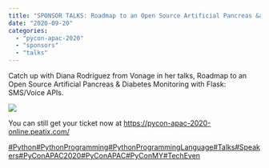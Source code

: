 ```yaml
---
title: "SPONSOR TALKS: Roadmap to an Open Source Artificial Pancreas &amp; Diabetes Monitoring with Flask: SMS/Voice APIs"
date: "2020-09-20"
categories:
  - "pycon-apac-2020"
  - "sponsors"
  - "talks"
---
```


Catch up with Diana Rodriguez from Vonage in her talks, Roadmap to an Open Source Artificial Pancreas & Diabetes Monitoring with Flask: SMS/Voice APIs.

![](/archived-images/118801863_629152407793761_1939781586911526773_o.jpg?w=1024)

You can still get your ticket now at https://pycon-apac-2020-online.peatix.com/

[#Python](https://www.facebook.com/hashtag/python?source=feed_text&epa=HASHTAG&__xts__%5B0%5D=68.ARC6hYXamdNXlV9fCm1Bp9zQf9ksQIikF_b4PVw66kvUFpwonbfr0kArgyGVxZc4_Dz1UxwQR8G5Pd-SeVKbSaKQ9W-_XXo2y5ClddhBHMDMm-NdHMKu4WRGBeGGavSnM9ZwjipnuVaWfSMdghwHjeSFWwz9qs8JX2_wmD3Xwu9KSiMccrZxlwaV9dhfv5sCKaJ9xFWPjbfGXjL6YZqQrNH49BBB10FIEsKiI2iQxbkWkIyHNQPeL5DFb6g-5_-l8MWSTXpNyg-UC44m1Zky5cLaTbF4sX10Mi2czNkxWEgIg-cCZEfDtSCJ-mRkO7uJBudga5C-anLMFp1dnkeD4V0&__tn__=%2ANK-R)[#PythonProgramming](https://www.facebook.com/hashtag/pythonprogramming?source=feed_text&epa=HASHTAG&__xts__%5B0%5D=68.ARC6hYXamdNXlV9fCm1Bp9zQf9ksQIikF_b4PVw66kvUFpwonbfr0kArgyGVxZc4_Dz1UxwQR8G5Pd-SeVKbSaKQ9W-_XXo2y5ClddhBHMDMm-NdHMKu4WRGBeGGavSnM9ZwjipnuVaWfSMdghwHjeSFWwz9qs8JX2_wmD3Xwu9KSiMccrZxlwaV9dhfv5sCKaJ9xFWPjbfGXjL6YZqQrNH49BBB10FIEsKiI2iQxbkWkIyHNQPeL5DFb6g-5_-l8MWSTXpNyg-UC44m1Zky5cLaTbF4sX10Mi2czNkxWEgIg-cCZEfDtSCJ-mRkO7uJBudga5C-anLMFp1dnkeD4V0&__tn__=%2ANK-R)[#PythonProgrammingLanguage](https://www.facebook.com/hashtag/pythonprogramminglanguage?source=feed_text&epa=HASHTAG&__xts__%5B0%5D=68.ARC6hYXamdNXlV9fCm1Bp9zQf9ksQIikF_b4PVw66kvUFpwonbfr0kArgyGVxZc4_Dz1UxwQR8G5Pd-SeVKbSaKQ9W-_XXo2y5ClddhBHMDMm-NdHMKu4WRGBeGGavSnM9ZwjipnuVaWfSMdghwHjeSFWwz9qs8JX2_wmD3Xwu9KSiMccrZxlwaV9dhfv5sCKaJ9xFWPjbfGXjL6YZqQrNH49BBB10FIEsKiI2iQxbkWkIyHNQPeL5DFb6g-5_-l8MWSTXpNyg-UC44m1Zky5cLaTbF4sX10Mi2czNkxWEgIg-cCZEfDtSCJ-mRkO7uJBudga5C-anLMFp1dnkeD4V0&__tn__=%2ANK-R)[#Talks](https://www.facebook.com/hashtag/talks?source=feed_text&epa=HASHTAG&__xts__%5B0%5D=68.ARC6hYXamdNXlV9fCm1Bp9zQf9ksQIikF_b4PVw66kvUFpwonbfr0kArgyGVxZc4_Dz1UxwQR8G5Pd-SeVKbSaKQ9W-_XXo2y5ClddhBHMDMm-NdHMKu4WRGBeGGavSnM9ZwjipnuVaWfSMdghwHjeSFWwz9qs8JX2_wmD3Xwu9KSiMccrZxlwaV9dhfv5sCKaJ9xFWPjbfGXjL6YZqQrNH49BBB10FIEsKiI2iQxbkWkIyHNQPeL5DFb6g-5_-l8MWSTXpNyg-UC44m1Zky5cLaTbF4sX10Mi2czNkxWEgIg-cCZEfDtSCJ-mRkO7uJBudga5C-anLMFp1dnkeD4V0&__tn__=%2ANK-R)[#Speakers](https://www.facebook.com/hashtag/speakers?source=feed_text&epa=HASHTAG&__xts__%5B0%5D=68.ARC6hYXamdNXlV9fCm1Bp9zQf9ksQIikF_b4PVw66kvUFpwonbfr0kArgyGVxZc4_Dz1UxwQR8G5Pd-SeVKbSaKQ9W-_XXo2y5ClddhBHMDMm-NdHMKu4WRGBeGGavSnM9ZwjipnuVaWfSMdghwHjeSFWwz9qs8JX2_wmD3Xwu9KSiMccrZxlwaV9dhfv5sCKaJ9xFWPjbfGXjL6YZqQrNH49BBB10FIEsKiI2iQxbkWkIyHNQPeL5DFb6g-5_-l8MWSTXpNyg-UC44m1Zky5cLaTbF4sX10Mi2czNkxWEgIg-cCZEfDtSCJ-mRkO7uJBudga5C-anLMFp1dnkeD4V0&__tn__=%2ANK-R)[#PyConAPAC2020](https://www.facebook.com/hashtag/pyconapac2020?source=feed_text&epa=HASHTAG&__xts__%5B0%5D=68.ARC6hYXamdNXlV9fCm1Bp9zQf9ksQIikF_b4PVw66kvUFpwonbfr0kArgyGVxZc4_Dz1UxwQR8G5Pd-SeVKbSaKQ9W-_XXo2y5ClddhBHMDMm-NdHMKu4WRGBeGGavSnM9ZwjipnuVaWfSMdghwHjeSFWwz9qs8JX2_wmD3Xwu9KSiMccrZxlwaV9dhfv5sCKaJ9xFWPjbfGXjL6YZqQrNH49BBB10FIEsKiI2iQxbkWkIyHNQPeL5DFb6g-5_-l8MWSTXpNyg-UC44m1Zky5cLaTbF4sX10Mi2czNkxWEgIg-cCZEfDtSCJ-mRkO7uJBudga5C-anLMFp1dnkeD4V0&__tn__=%2ANK-R)[#PyConAPAC](https://www.facebook.com/hashtag/pyconapac?source=feed_text&epa=HASHTAG&__xts__%5B0%5D=68.ARC6hYXamdNXlV9fCm1Bp9zQf9ksQIikF_b4PVw66kvUFpwonbfr0kArgyGVxZc4_Dz1UxwQR8G5Pd-SeVKbSaKQ9W-_XXo2y5ClddhBHMDMm-NdHMKu4WRGBeGGavSnM9ZwjipnuVaWfSMdghwHjeSFWwz9qs8JX2_wmD3Xwu9KSiMccrZxlwaV9dhfv5sCKaJ9xFWPjbfGXjL6YZqQrNH49BBB10FIEsKiI2iQxbkWkIyHNQPeL5DFb6g-5_-l8MWSTXpNyg-UC44m1Zky5cLaTbF4sX10Mi2czNkxWEgIg-cCZEfDtSCJ-mRkO7uJBudga5C-anLMFp1dnkeD4V0&__tn__=%2ANK-R)[#PyConMY](https://www.facebook.com/hashtag/pyconmy?source=feed_text&epa=HASHTAG&__xts__%5B0%5D=68.ARC6hYXamdNXlV9fCm1Bp9zQf9ksQIikF_b4PVw66kvUFpwonbfr0kArgyGVxZc4_Dz1UxwQR8G5Pd-SeVKbSaKQ9W-_XXo2y5ClddhBHMDMm-NdHMKu4WRGBeGGavSnM9ZwjipnuVaWfSMdghwHjeSFWwz9qs8JX2_wmD3Xwu9KSiMccrZxlwaV9dhfv5sCKaJ9xFWPjbfGXjL6YZqQrNH49BBB10FIEsKiI2iQxbkWkIyHNQPeL5DFb6g-5_-l8MWSTXpNyg-UC44m1Zky5cLaTbF4sX10Mi2czNkxWEgIg-cCZEfDtSCJ-mRkO7uJBudga5C-anLMFp1dnkeD4V0&__tn__=%2ANK-R)[#TechEven](https://www.facebook.com/hashtag/techevent?source=feed_text&epa=HASHTAG&__xts__%5B0%5D=68.ARC6hYXamdNXlV9fCm1Bp9zQf9ksQIikF_b4PVw66kvUFpwonbfr0kArgyGVxZc4_Dz1UxwQR8G5Pd-SeVKbSaKQ9W-_XXo2y5ClddhBHMDMm-NdHMKu4WRGBeGGavSnM9ZwjipnuVaWfSMdghwHjeSFWwz9qs8JX2_wmD3Xwu9KSiMccrZxlwaV9dhfv5sCKaJ9xFWPjbfGXjL6YZqQrNH49BBB10FIEsKiI2iQxbkWkIyHNQPeL5DFb6g-5_-l8MWSTXpNyg-UC44m1Zky5cLaTbF4sX10Mi2czNkxWEgIg-cCZEfDtSCJ-mRkO7uJBudga5C-anLMFp1dnkeD4V0&__tn__=%2ANK-R)
